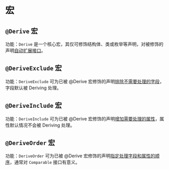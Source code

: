 
# 宏

## `@Derive` 宏

功能：`Derive` 是一个核心宏，其仅可修饰结构体、类或枚举等声明，对被修饰的声明[自动扩展接口](./libs/std/deriving/deriving_samples/deriving_user_guide.md)。

## `@DeriveExclude` 宏

功能：`DeriveExclude` 可为已被 @Derive 宏修饰的声明[排除不需要处理的字段](https://docs.cangjie-lang.cn/docs/1.0.1/libs/std/deriving/deriving_samples/deriving_user_guide.html#%E5%8C%85%E5%90%AB%E5%92%8C%E6%8E%92%E9%99%A4)，字段默认被 Deriving 处理。

## `@DeriveInclude` 宏

功能：`DeriveInclude` 可为已被 @Derive 宏修饰的声明[增加需要处理的属性](https://docs.cangjie-lang.cn/docs/1.0.1/libs/std/deriving/deriving_samples/deriving_user_guide.html#%E5%8C%85%E5%90%AB%E5%92%8C%E6%8E%92%E9%99%A4)，属性默认情况不会被 Deriving 处理。

## `@DeriveOrder` 宏

功能：`DeriveOrder` 可为已被 @Derive 宏修饰的声明[指定处理字段和属性的顺序](https://docs.cangjie-lang.cn/docs/1.0.1/libs/std/deriving/deriving_samples/deriving_user_guide.html#%E5%8F%98%E6%9B%B4%E9%A1%BA%E5%BA%8F)，通常对 `Comparable` 接口有意义。